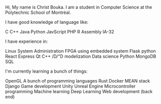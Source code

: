 Hi, My name is Christ Bouka. I am a student in Computer Science at the Polytechnic School of Montréal.

I have good knowledge of language like:

C
C++
Java
Python
JavScript
PHP
R
Assembly IA-32


I have experience in:

Linux System Administration
FPGA using
embedded system
Flask python
React
Express
Qt C++
/D/"D modelization
Data science Python
MongoDB
SQL

I'm currently learning a bunch of things:

OpenGL
A bunch of programming languages
Rust
Docker
MEAN stack
Django
Game development
Unity
Unreal Engine
Microcontroller programming
Machine learning
Deep Learning
Web development (back end)
